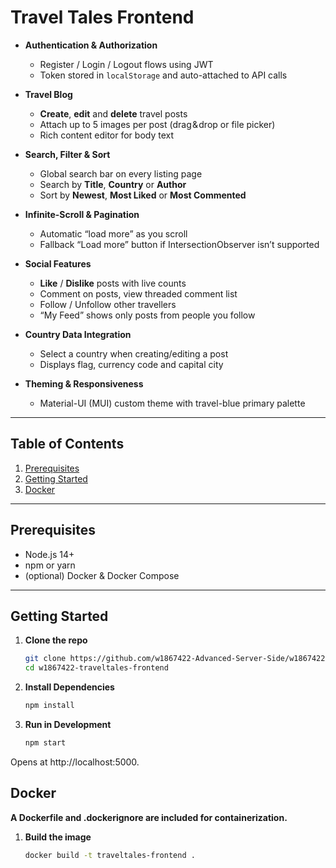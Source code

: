 # Travel Tales Frontend

- **Authentication & Authorization**
    - Register / Login / Logout flows using JWT
    - Token stored in `localStorage` and auto-attached to API calls

- **Travel Blog**
    - **Create**, **edit** and **delete** travel posts
    - Attach up to 5 images per post (drag & drop or file picker)
    - Rich content editor for body text

- **Search, Filter & Sort**
    - Global search bar on every listing page
    - Search by **Title**, **Country** or **Author**
    - Sort by **Newest**, **Most Liked** or **Most Commented**

- **Infinite-Scroll & Pagination**
    - Automatic “load more” as you scroll
    - Fallback “Load more” button if IntersectionObserver isn’t supported

- **Social Features**
    - **Like** / **Dislike** posts with live counts
    - Comment on posts, view threaded comment list
    - Follow / Unfollow other travellers
    - “My Feed” shows only posts from people you follow

- **Country Data Integration**
    - Select a country when creating/editing a post
    - Displays flag, currency code and capital city

- **Theming & Responsiveness**
    - Material-UI (MUI) custom theme with travel-blue primary palette

---

## Table of Contents

1. [Prerequisites](#prerequisites)
2. [Getting Started](#getting-started)
3. [Docker](#Docker)

---

## Prerequisites

- Node.js 14+
- npm or yarn
- (optional) Docker & Docker Compose

---

## Getting Started

1. **Clone the repo**
   ```bash
   git clone https://github.com/w1867422-Advanced-Server-Side/w1867422-traveltales-frontend.git
   cd w1867422-traveltales-frontend

2. **Install Dependencies**
    ```bash
   npm install

3. **Run in Development**
    ```bash
   npm start

Opens at http://localhost:5000.

## Docker
**A Dockerfile and .dockerignore are included for containerization.**

1. **Build the image**

    ```bash
   docker build -t traveltales-frontend .
